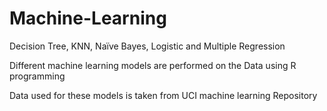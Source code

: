 # Machine-Learning
Decision Tree, KNN, Naïve Bayes, Logistic and Multiple Regression

Different machine learning models are performed on the Data using R programming

Data used for these models is taken from UCI machine learning Repository
